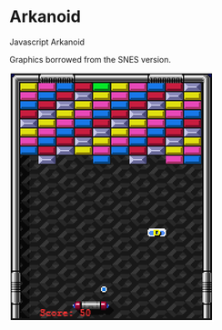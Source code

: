 # Arkanoid
Javascript Arkanoid

Graphics borrowed from the SNES version. 

![Screenshot](/screenshot.png?raw=true "Screenshot")

